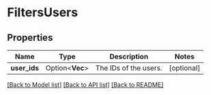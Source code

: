 # FiltersUsers

## Properties

Name | Type | Description | Notes
------------ | ------------- | ------------- | -------------
**user_ids** | Option<**Vec<String>**> | The IDs of the users. | [optional]

[[Back to Model list]](../README.md#documentation-for-models) [[Back to API list]](../README.md#documentation-for-api-endpoints) [[Back to README]](../README.md)


